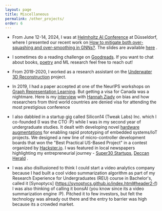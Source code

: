 ```yaml
---
layout: page
title: Miscellaneous
permalink: /other_projects/
order: 6
---
```



* From June 12-14, 2024, I was at [Helmholtz AI Conference](https://haicon24.de) at Düsseldorf, where I presented our recent work on [How to mitigate both over-squashing and over-smoothing in GNNs?](https://arxiv.org/pdf/2404.04612v1).
The slides are available [here](https://adarshmj.github.io/assets/Ver3_Updated_Jamadandi_Adarsh_S-05a.pdf) .

* I sometimes do a reading challenge on [Goodreads](https://www.goodreads.com/user/show/145296740-adarsh). If you want to chat about books, [poetry](https://smorgasbordgorger.wordpress.com) and ML research feel free to reach out!

* From 2019-2020, I worked as a research assistant on the [Underwater 3D Reconstruction](https://cevi.co.in/projects/sponsored/dst-dp) project.

  
* In 2019, I had a paper accepted at one of the NeurIPS workshops on [Graph Representation Learning](https://grlearning.github.io/papers/). But getting a visa for Canada was a nightmare. Here is my [interview](https://edition.cnn.com/2019/11/13/tech/ai-conference-african-academics/index.html) with [Hannah Ziady](https://x.com/hannaziady?s=20) on bias and how researchers from third world countries are denied visa for attending the most prestigious conference

* I also dabbled in a startup gig called Silicon14 (Tweak Labs) Inc. which I co-founded (I was the CTO :P) while I was in my second year of undergraduate studies. It dealt with developing novel [hardware augmentations](https://xlr8community.github.io/) for enabling rapid prototyping of embedded systems/IoT projects. We designed a new line of micro-controller development boards that won the "Best Practical US-Based Project" in a contest organized by [Hackster.io](https://www.hackster.io/adarshmj/accexlron-a-rapid-prototyping-board-5d86c3).
I was featured in local newspapers highlighting my entrepreneurial journey -  [Super30 Startups](https://timesnext.com/samar-am-and-adarsh-jamandani-startup-silicon14/), [Deccan Herald](https://www.deccanherald.com/content/649025/city-youth-bring-tech-solutions.html) .

* I was also disillusioned to think I could start a video analytics company because I had built a cool video summarization algorithm as part of my Research Experience for Undergraduates (REU) course in Bachelor's, called it [Synoptycs] (https://synoptycs.github.io/index.html#header2-f) I was also thinking of calling it bonsAI (you know since its a video summarization engine :P). Pitched it to few investors, but felt the technology was already out there and the entry to barrier was high because its a crowded market.
